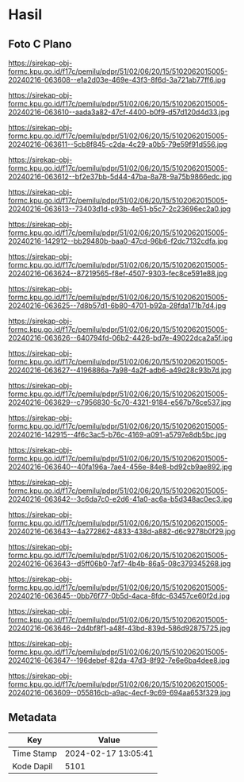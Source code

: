 # Hasil

## Foto C Plano

https://sirekap-obj-formc.kpu.go.id/f17c/pemilu/pdpr/51/02/06/20/15/5102062015005-20240216-063608--e1a2d03e-469e-43f3-8f6d-3a721ab77ff6.jpg

https://sirekap-obj-formc.kpu.go.id/f17c/pemilu/pdpr/51/02/06/20/15/5102062015005-20240216-063610--aada3a82-47cf-4400-b0f9-d57d120d4d33.jpg

https://sirekap-obj-formc.kpu.go.id/f17c/pemilu/pdpr/51/02/06/20/15/5102062015005-20240216-063611--5cb8f845-c2da-4c29-a0b5-79e59f91d556.jpg

https://sirekap-obj-formc.kpu.go.id/f17c/pemilu/pdpr/51/02/06/20/15/5102062015005-20240216-063612--bf2e37bb-5d44-47ba-8a78-9a75b9866edc.jpg

https://sirekap-obj-formc.kpu.go.id/f17c/pemilu/pdpr/51/02/06/20/15/5102062015005-20240216-063613--73403d1d-c93b-4e51-b5c7-2c23696ec2a0.jpg

https://sirekap-obj-formc.kpu.go.id/f17c/pemilu/pdpr/51/02/06/20/15/5102062015005-20240216-142912--bb29480b-baa0-47cd-96b6-f2dc7132cdfa.jpg

https://sirekap-obj-formc.kpu.go.id/f17c/pemilu/pdpr/51/02/06/20/15/5102062015005-20240216-063624--87219565-f8ef-4507-9303-fec8ce591e88.jpg

https://sirekap-obj-formc.kpu.go.id/f17c/pemilu/pdpr/51/02/06/20/15/5102062015005-20240216-063625--7d8b57d1-6b80-4701-b92a-28fda171b7d4.jpg

https://sirekap-obj-formc.kpu.go.id/f17c/pemilu/pdpr/51/02/06/20/15/5102062015005-20240216-063626--640794fd-06b2-4426-bd7e-49022dca2a5f.jpg

https://sirekap-obj-formc.kpu.go.id/f17c/pemilu/pdpr/51/02/06/20/15/5102062015005-20240216-063627--4196886a-7a98-4a2f-adb6-a49d28c93b7d.jpg

https://sirekap-obj-formc.kpu.go.id/f17c/pemilu/pdpr/51/02/06/20/15/5102062015005-20240216-063629--c7956830-5c70-4321-9184-e567b76ce537.jpg

https://sirekap-obj-formc.kpu.go.id/f17c/pemilu/pdpr/51/02/06/20/15/5102062015005-20240216-142915--4f6c3ac5-b76c-4169-a091-a5797e8db5bc.jpg

https://sirekap-obj-formc.kpu.go.id/f17c/pemilu/pdpr/51/02/06/20/15/5102062015005-20240216-063640--40fa196a-7ae4-456e-84e8-bd92cb9ae892.jpg

https://sirekap-obj-formc.kpu.go.id/f17c/pemilu/pdpr/51/02/06/20/15/5102062015005-20240216-063642--3c6da7c0-e2d6-41a0-ac6a-b5d348ac0ec3.jpg

https://sirekap-obj-formc.kpu.go.id/f17c/pemilu/pdpr/51/02/06/20/15/5102062015005-20240216-063643--4a272862-4833-438d-a882-d6c9278b0f29.jpg

https://sirekap-obj-formc.kpu.go.id/f17c/pemilu/pdpr/51/02/06/20/15/5102062015005-20240216-063643--d5ff06b0-7af7-4b4b-86a5-08c379345268.jpg

https://sirekap-obj-formc.kpu.go.id/f17c/pemilu/pdpr/51/02/06/20/15/5102062015005-20240216-063645--0bb76f77-0b5d-4aca-8fdc-63457ce60f2d.jpg

https://sirekap-obj-formc.kpu.go.id/f17c/pemilu/pdpr/51/02/06/20/15/5102062015005-20240216-063646--2d4bf8f1-a48f-43bd-839d-586d92875725.jpg

https://sirekap-obj-formc.kpu.go.id/f17c/pemilu/pdpr/51/02/06/20/15/5102062015005-20240216-063647--196debef-82da-47d3-8f92-7e6e6ba4dee8.jpg

https://sirekap-obj-formc.kpu.go.id/f17c/pemilu/pdpr/51/02/06/20/15/5102062015005-20240216-063609--055816cb-a9ac-4ecf-9c69-694aa653f329.jpg


## Metadata

| Key        | Value               |
| ---------- | ------------------- |
| Time Stamp | 2024-02-17 13:05:41 |
| Kode Dapil | 5101                |



